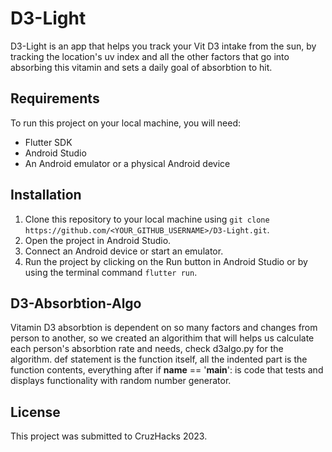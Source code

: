 # D3-Light

D3-Light is an app that helps you track your Vit D3 intake from the sun, by tracking the location's uv index and all the other factors that go into absorbing this vitamin and sets a daily goal of absorbtion to hit.

## Requirements
To run this project on your local machine, you will need:
- Flutter SDK
- Android Studio
- An Android emulator or a physical Android device

## Installation
1. Clone this repository to your local machine using `git clone https://github.com/<YOUR_GITHUB_USERNAME>/D3-Light.git`.
2. Open the project in Android Studio.
3. Connect an Android device or start an emulator.
4. Run the project by clicking on the Run button in Android Studio or by using the terminal command `flutter run`.

## D3-Absorbtion-Algo
Vitamin D3 absorbtion is dependent on so many factors and changes from person to another, so we created an algorithim that will helps us calculate each person's absorbtion rate and needs, check d3algo.py for the algorithm.
def statement is the function itself, all the indented part is the function contents, everything after if __name__ == '__main__': is code that tests and displays functionality with random number generator.

## License
This project was submitted to CruzHacks 2023.
